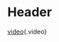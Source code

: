 <!-- TITLE: Ondaclosing -->
<!-- SUBTITLE: A quick summary of Ondaclosing -->

# Header
[video](/uploads/OndaWrap.mp4){.video}
